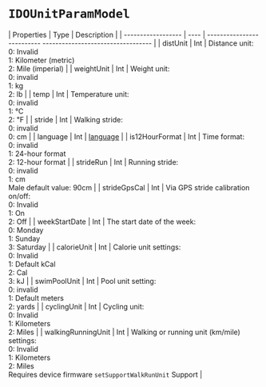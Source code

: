 # `IDOUnitParamModel`

| Properties | Type | Description |
| ------------------ | ---- | -------------------------- ---------------------------------- |
| distUnit | Int | Distance unit:<br/>0: Invalid<br/>1: Kilometer (metric)<br/>2: Mile (imperial) |
| weightUnit | Int | Weight unit:<br/>0: invalid<br/>1: kg<br/>2: lb |
| temp | Int | Temperature unit:<br/>0: invalid<br/>1: ℃<br/>2: ℉ |
| stride | Int | Walking stride:<br/>0: invalid<br/>0: cm |
| language | Int | [language](../IDOLanguageCode.md) |
| is12HourFormat | Int | Time format:<br/>0: invalid<br/>1: 24-hour format<br/>2: 12-hour format |
| strideRun | Int | Running stride:<br/>0: invalid<br/>1: cm<br/>Male default value: 90cm |
| strideGpsCal | Int | Via GPS stride calibration on/off:<br/>0: Invalid<br/>1: On<br/>2: Off |
| weekStartDate | Int | The start date of the week:<br/>0: Monday<br/>1: Sunday<br/>3: Saturday |
| calorieUnit | Int | Calorie unit settings:<br/>0: Invalid<br/>1: Default kCal<br/>2: Cal<br/>3: kJ |
| swimPoolUnit | Int | Pool unit setting:<br/>0: invalid<br/>1: Default meters<br/>2: yards |
| cyclingUnit | Int | Cycling unit:<br/>0: Invalid<br/>1: Kilometers<br/>2: Miles |
| walkingRunningUnit | Int | Walking or running unit (km/mile) settings:<br/>0: Invalid<br/>1: Kilometers<br/>2: Miles<br/>Requires device firmware `setSupportWalkRunUnit` Support |